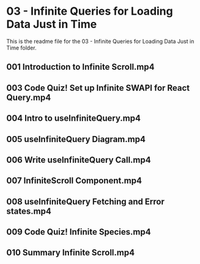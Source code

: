 # 03 - Infinite Queries for Loading Data Just in Time

This is the readme file for the 03 - Infinite Queries for Loading Data Just in Time folder.

## 001 Introduction to Infinite Scroll.mp4

## 003 Code Quiz! Set up Infinite SWAPI for React Query.mp4

## 004 Intro to useInfiniteQuery.mp4

## 005 useInfiniteQuery Diagram.mp4

## 006 Write useInfiniteQuery Call.mp4

## 007 InfiniteScroll Component.mp4

## 008 useInfiniteQuery Fetching and Error states.mp4

## 009 Code Quiz! Infinite Species.mp4

## 010 Summary Infinite Scroll.mp4

